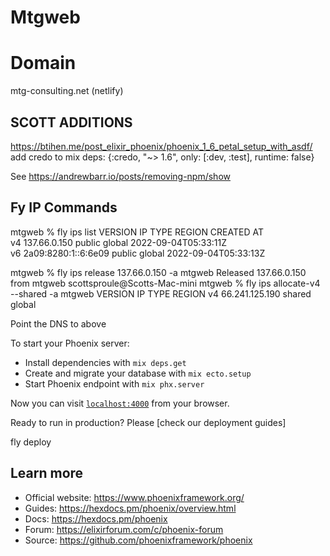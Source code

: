 # Mtgweb

# Domain
mtg-consulting.net  (netlify)

## SCOTT ADDITIONS
https://btihen.me/post_elixir_phoenix/phoenix_1_6_petal_setup_with_asdf/
add credo to mix deps: {:credo, "~> 1.6", only: [:dev, :test], runtime: false}

See https://andrewbarr.io/posts/removing-npm/show

## Fy IP Commands
 mtgweb % fly ips list
VERSION	IP                 	TYPE  	REGION	CREATED AT           
v4     	137.66.0.150       	public	global	2022-09-04T05:33:11Z	
v6     	2a09:8280:1::6:6e09	public	global	2022-09-04T05:33:13Z	

 mtgweb % fly ips release 137.66.0.150 -a mtgweb
Released 137.66.0.150 from mtgweb
scottsproule@Scotts-Mac-mini mtgweb % fly ips allocate-v4 --shared -a mtgweb
VERSION	IP            	TYPE  	REGION 
v4     	66.241.125.190	shared	global

Point the DNS to above


To start your Phoenix server:

  * Install dependencies with `mix deps.get`
  * Create and migrate your database with `mix ecto.setup`
  * Start Phoenix endpoint with `mix phx.server` 

Now you can visit [`localhost:4000`](http://localhost:4000) from your browser.

Ready to run in production? Please [check our deployment guides]

fly deploy

## Learn more

  * Official website: https://www.phoenixframework.org/
  * Guides: https://hexdocs.pm/phoenix/overview.html
  * Docs: https://hexdocs.pm/phoenix
  * Forum: https://elixirforum.com/c/phoenix-forum
  * Source: https://github.com/phoenixframework/phoenix
